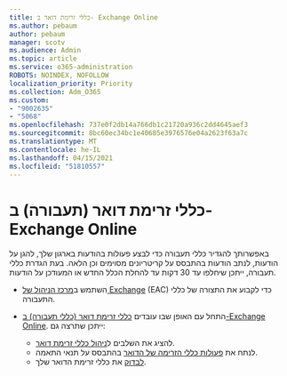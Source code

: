 ```yaml
---
title: כללי זרימת דואר ב- Exchange Online
ms.author: pebaum
author: pebaum
manager: scotv
ms.audience: Admin
ms.topic: article
ms.service: o365-administration
ROBOTS: NOINDEX, NOFOLLOW
localization_priority: Priority
ms.collection: Adm_O365
ms.custom:
- "9002635"
- "5068"
ms.openlocfilehash: 737e0f2db14a766db1c21720a936c2dd4645aef3
ms.sourcegitcommit: 8bc60ec34bc1e40685e3976576e04a2623f63a7c
ms.translationtype: MT
ms.contentlocale: he-IL
ms.lasthandoff: 04/15/2021
ms.locfileid: "51810557"
---
```

# <a name="mail-flow-transport-rules-in-exchange-online"></a>כללי זרימת דואר (תעבורה) ב- Exchange Online

באפשרותך להגדיר כללי תעבורה כדי לבצע פעולות בהודעות בארגון שלך, להגן על הודעות, לנתב הודעות בהתבסס על קריטריונים מסוימים וכן הלאה.  בעת הגדרת כללי תעבורה, ייתכן שיחלפו עד 30 דקות עד להחלת הכלל החדש או המעודכן על הודעות.

- השתמש ב[מרכז הניהול של Exchange](https://go.microsoft.com/fwlink/p/?linkid=834822) (EAC) כדי לקבוע את התצורה של כללי התעבורה.

- התחל עם האופן שבו עובדים [כללי זרימת דואר (כללי תעבורה) ב-Exchange Online](https://docs.microsoft.com/exchange/security-and-compliance/mail-flow-rules/mail-flow-rules). ייתכן שתרצה גם:

    - להציג את השלבים ל[ניהול כללי זרימת דואר](https://docs.microsoft.com/exchange/security-and-compliance/mail-flow-rules/manage-mail-flow-rules).
    - לנתח את [פעולות כללי הזרימה של הדואר](https://docs.microsoft.com/exchange/security-and-compliance/mail-flow-rules/mail-flow-rule-actions) בהתבסס על תנאי התאמה.
    - [לבדוק](https://docs.microsoft.com/exchange/security-and-compliance/mail-flow-rules/test-mail-flow-rules) את כללי זרימת הדואר שלך.
